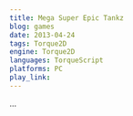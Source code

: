 ```yaml
---
title: Mega Super Epic Tankz
blog: games
date: 2013-04-24
tags: Torque2D
engine: Torque2D
languages: TorqueScript
platforms: PC
play_link:
---
```

...
